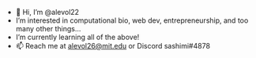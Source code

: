 - 👋 Hi, I’m @alevol22
- I’m interested in computational bio, web dev, entrepreneurship, and too many other things...
- I’m currently learning all of the above!
- 📫 Reach me at alevol26@mit.edu or Discord sashimi#4878

<!---
alevol22/alevol22 is a ✨ special ✨ repository because its `README.md` (this file) appears on your GitHub profile.
You can click the Preview link to take a look at your changes.
--->

